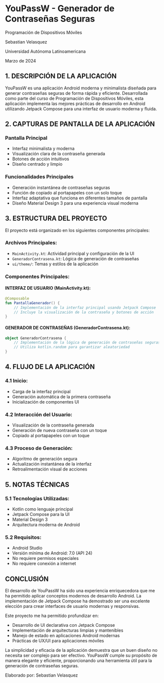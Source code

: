 # YouPassW - Generador de Contraseñas Seguras

Programación de Dispositivos Móviles

Sebastian Velasquez

Universidad Autónoma Latinoamericana

Marzo de 2024

## 1. DESCRIPCIÓN DE LA APLICACIÓN

YouPassW es una aplicación Android moderna y minimalista diseñada para generar contraseñas seguras de forma rápida y eficiente. Desarrollada como parte del curso de Programación de Dispositivos Móviles, esta aplicación implementa las mejores prácticas de desarrollo en Android utilizando Jetpack Compose para una interfaz de usuario moderna y fluida.

## 2. CAPTURAS DE PANTALLA DE LA APLICACIÓN

### Pantalla Principal
- Interfaz minimalista y moderna
- Visualización clara de la contraseña generada
- Botones de acción intuitivos
- Diseño centrado y limpio

### Funcionalidades Principales
- Generación instantánea de contraseñas seguras
- Función de copiado al portapapeles con un solo toque
- Interfaz adaptativa que funciona en diferentes tamaños de pantalla
- Diseño Material Design 3 para una experiencia visual moderna

## 3. ESTRUCTURA DEL PROYECTO

El proyecto está organizado en los siguientes componentes principales:

### Archivos Principales:
- `MainActivity.kt`: Actividad principal y configuración de la UI
- `GeneradorContrasena.kt`: Lógica de generación de contraseñas
- `ui/theme/`: Temas y estilos de la aplicación

### Componentes Principales:

#### INTERFAZ DE USUARIO (MainActivity.kt):
```kotlin
@Composable
fun PantallaGenerador() {
    // Implementación de la interfaz principal usando Jetpack Compose
    // Incluye la visualización de la contraseña y botones de acción
}
```

#### GENERADOR DE CONTRASEÑAS (GeneradorContrasena.kt):
```kotlin
object GeneradorContrasena {
    // Implementación de la lógica de generación de contraseñas seguras
    // Utiliza kotlin.random para garantizar aleatoriedad
}
```

## 4. FLUJO DE LA APLICACIÓN

### 4.1 Inicio:
- Carga de la interfaz principal
- Generación automática de la primera contraseña
- Inicialización de componentes UI

### 4.2 Interacción del Usuario:
- Visualización de la contraseña generada
- Generación de nueva contraseña con un toque
- Copiado al portapapeles con un toque

### 4.3 Proceso de Generación:
- Algoritmo de generación segura
- Actualización instantánea de la interfaz
- Retroalimentación visual de acciones

## 5. NOTAS TÉCNICAS

### 5.1 Tecnologías Utilizadas:
- Kotlin como lenguaje principal
- Jetpack Compose para la UI
- Material Design 3
- Arquitectura moderna de Android

### 5.2 Requisitos:
- Android Studio
- Versión mínima de Android: 7.0 (API 24)
- No requiere permisos especiales
- No requiere conexión a internet

## CONCLUSIÓN

El desarrollo de YouPassW ha sido una experiencia enriquecedora que me ha permitido aplicar conceptos modernos de desarrollo Android. La implementación de Jetpack Compose ha demostrado ser una excelente elección para crear interfaces de usuario modernas y responsivas.

Este proyecto me ha permitido profundizar en:
- Desarrollo de UI declarativa con Jetpack Compose
- Implementación de arquitecturas limpias y mantenibles
- Manejo de estado en aplicaciones Android modernas
- Prácticas de UX/UI para aplicaciones móviles

La simplicidad y eficacia de la aplicación demuestra que un buen diseño no necesita ser complejo para ser efectivo. YouPassW cumple su propósito de manera elegante y eficiente, proporcionando una herramienta útil para la generación de contraseñas seguras.

Elaborado por: Sebastian Velasquez 